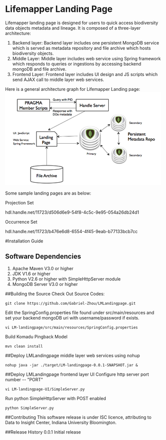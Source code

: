 # Lifemapper Landing Page

Lifemapper landing page is designed for users to quick access biodiversity data objects metadata and lineage. It is composed of a three-layer architecture:

1. Backend layer: Backend layer includes one persistent MongoDB service which is served as metadata repository and file archive which hosts biodiversity objects.
2. Middle Layer: Middle layer includes web service using Spring framework which responds to queries or ingestions by accessing backend mongoDB and file archive.
3. Frontend Layer: Frontend layer includes UI design and JS scripts which send AJAX call to middle layer web services.

Here is a general architecture graph for Lifemapper Landing page:
![alt tag](https://raw.githubusercontent.com/Gabriel-Zhou/LMLandingpage/master/docs/arclandingpage.png)

Some sample landing pages are as below:

Projection Set 

hdl.handle.net/11723/d506d6e9-54f8-4c5c-9e95-054a26db24d1

Occurrence Set 

hdl.handle.net/11723/b476e6d8-6554-4f45-9eab-b77133bcb7cc

#Installation Guide

## Software Dependencies

1. Apache Maven V3.0 or higher
2. JDK V1.6 or higher
3. Python V2.6 or higher with SimpleHttpServer module
4. MongoDB Server V3.0 or higher

##Building the Source
Check Out Source Codes:
```
git clone https://github.com/Gabriel-Zhou/LMLandingpage.git
```
Edit the SpringConfig.properties file found under src/main/resources and set your backend mongoDB uri with username/password if exists.
```
vi LM-landingpage/src/main/resources/SpringConfig.properties
```
Build Komadu Pingback Model
```
mvn clean install
```

##Deploy LMLandingpage middle layer web services using nohup
```
nohup java -jar ./target/LM-landingpage-0.0.1-SNAPSHOT.jar &
```

##Deploy LMLandingpage frontend layer UI
Configure http server port number -- "PORT"
```
vi LM-landingpage-UI/SimpleServer.py

```
Run python SimpleHttpServer with POST enabled
```
python SimpleServer.py
```

##Contributing
This software release is under ISC licence, attributing to Data to Insight Center, Indiana University Bloomington.

##Release History
0.0.1 Initial release








